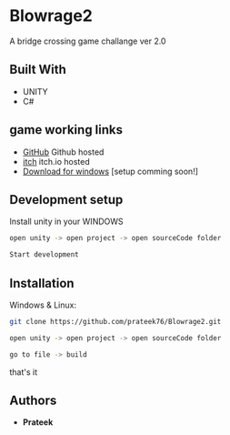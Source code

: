 # Blowrage2
A bridge crossing game challange ver 2.0

## Built With

* UNITY
* C#

## game working links

* [GitHub](https://prateek76.github.io/Blowrage2/) Github hosted
* [itch](https://prateek76.itch.io/blowrage) itch.io hosted
* [Download for windows](#) [setup comming soon!]



## Development setup

Install unity in your WINDOWS

```sh
open unity -> open project -> open sourceCode folder
```

```sh
Start development
```


## Installation

Windows & Linux:

```sh
git clone https://github.com/prateek76/Blowrage2.git
```


```sh
open unity -> open project -> open sourceCode folder
```

```sh
go to file -> build
```

that's it

## Authors

* **Prateek** 
